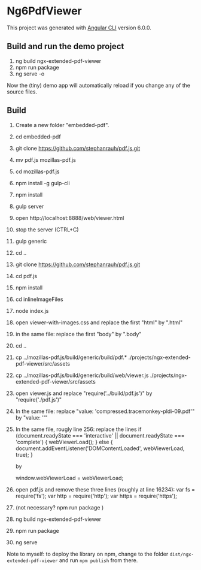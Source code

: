 # Ng6PdfViewer

This project was generated with [Angular CLI](https://github.com/angular/angular-cli) version 6.0.0.

## Build and run the demo project

1.  ng build ngx-extended-pdf-viewer
2.  npm run package
3.  ng serve -o

Now the (tiny) demo app will automatically reload if you change any of the source files.

## Build

1.  Create a new folder "embedded-pdf".
2.  cd embedded-pdf
3.  git clone https://github.com/stephanrauh/pdf.js.git
4.  mv pdf.js mozillas-pdf.js
5.  cd mozillas-pdf.js
6.  npm install -g gulp-cli
7.  npm install
8.  gulp server
9.  open http://localhost:8888/web/viewer.html
10. stop the server (CTRL+C)
11. gulp generic
12. cd ..
13. git clone https://github.com/stephanrauh/pdf.js.git
14. cd pdf.js
15. npm install
16. cd inlineImageFiles
17. node index.js
18. open viewer-with-images.css and replace the first "html" by ".html"
19. in the same file: replace the first "body" by ".body"
20. cd ..
21. cp ../mozillas-pdf.js/build/generic/build/pdf.\* ./projects/ngx-extended-pdf-viewer/src/assets
22. cp ../mozillas-pdf.js/build/generic/build/web/viewer.js ./projects/ngx-extended-pdf-viewer/src/assets
23. open viewer.js and replace "require('../build/pdf.js')" by "require('./pdf.js')"
24. In the same file: replace "value: 'compressed.tracemonkey-pldi-09.pdf'" by "value: ''"
25. In the same file, rougly line 256: replace the lines
    if (document.readyState === 'interactive' || document.readyState === 'complete') {
    webViewerLoad();
    } else {
    document.addEventListener('DOMContentLoaded', webViewerLoad, true);
    }

    by

    window.webViewerLoad = webViewerLoad;

26. open pdf.js and remove these three lines (roughly at line 16234):
    var fs = require('fs');
    var http = require('http');
    var https = require('https');
27. (not necessary? npm run package )
28. ng build ngx-extended-pdf-viewer
29. npm run package
30. ng serve

Note to myself: to deploy the library on npm, change to the folder `dist/ngx-extended-pdf-viewer` and run `npm publish` from there.
